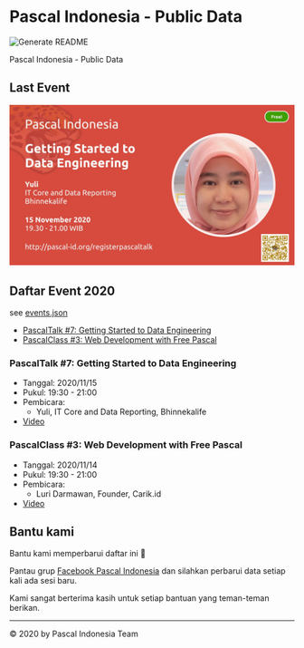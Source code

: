 # Pascal Indonesia - Public Data

![Generate README](https://github.com/pascal-id/Public-Data/workflows/Generate%20README/badge.svg)

Pascal Indonesia - Public Data

## Last Event

![Last Event](files/image/events/20201115-19.jpg)

## Daftar Event 2020

see [events.json](data/events.json)

- [PascalTalk #7: Getting Started to Data Engineering](#pascaltalk-7-getting-started-to-data-engineering)
- [PascalClass #3: Web Development with Free Pascal](#pascalclass-3-web-development-with-free-pascal)

### PascalTalk #7: Getting Started to Data Engineering

- Tanggal: 2020/11/15
- Pukul: 19:30 - 21:00
- Pembicara: 
  - Yuli, IT Core and Data Reporting, Bhinnekalife
- [Video](https://www.youtube.com/watch?v=5HAlT5-uwvg)

### PascalClass #3: Web Development with Free Pascal

- Tanggal: 2020/11/14
- Pukul: 19:30 - 21:00
- Pembicara: 
  - Luri Darmawan, Founder, Carik.id
- [Video](https://youtu.be/6871Qw7MkMY)


## Bantu kami

Bantu kami memperbarui daftar ini 🙏

Pantau grup [Facebook Pascal Indonesia](https://www.facebook.com/groups/pascalid) dan silahkan perbarui data setiap kali ada sesi baru.

Kami sangat berterima kasih untuk setiap bantuan yang teman-teman berikan.

----

©️ 2020 by Pascal Indonesia Team